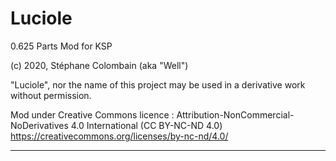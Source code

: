 # Luciole
 0.625 Parts Mod for KSP
 
(c) 2020, Stéphane Colombain (aka "Well")

"Luciole", nor the name of this project may be used in a derivative work without permission.

Mod under Creative Commons licence : 
Attribution-NonCommercial-NoDerivatives 4.0 International (CC BY-NC-ND 4.0)
https://creativecommons.org/licenses/by-nc-nd/4.0/

----------------------------------------------------